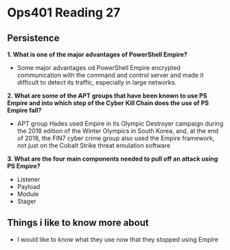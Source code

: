 # Ops401 Reading 27
## Persistence

**1. What is one of the major advantages of PowerShell Empire?**
- Some major advantages od PowerShell Empire encrypted communication with the command and control server and made it difficult to detect its traffic, especially in large networks.

**2. What are some of the APT groups that have been known to use PS Empire and into which step of the Cyber Kill Chain does the use of PS Empire fall?**
- APT group Hades used Empire in its Olympic Destroyer campaign during the 2018 edition of the Winter Olympics in South Korea, and, at the end of 2018, the FIN7 cyber crime group also used the Empire framework, not just on the Cobalt Strike threat emulation software

**3. What are the four main components needed to pull off an attack using PS Empire?**
- Listener
- Payload
- Module
- Stager

## Things i like to know more about
- I would like to know what they use now that they stopped using Empire